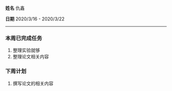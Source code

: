 **姓名** 仇鑫

**日期** 2020/3/16 - 2020/3/22

------

### 本周已完成任务

1. 整理实验就够
2. 整理论文相关内容

### 下周计划

1. 撰写论文的相关内容

